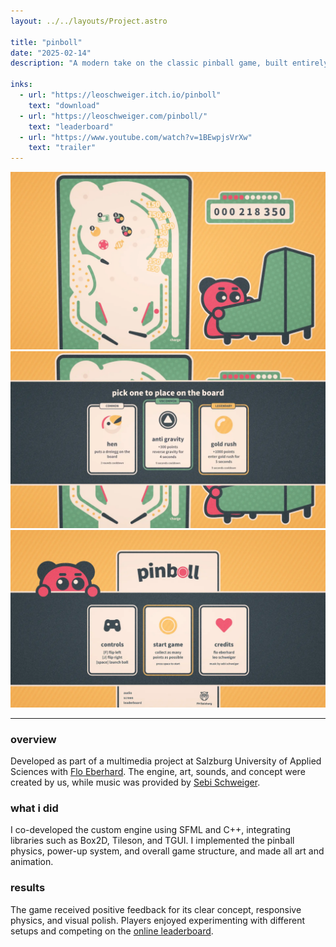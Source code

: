 ```yaml
---
layout: ../../layouts/Project.astro

title: "pinboll"
date: "2025-02-14"
description: "A modern take on the classic pinball game, built entirely from scratch using C++ and SFML. Players can build their own pinball boards by placing unique bumpers with different behaviors, experiment with setups, and compete for the highest score."

inks:
  - url: "https://leoschweiger.itch.io/pinboll"
    text: "download"
  - url: "https://leoschweiger.com/pinboll/"
    text: "leaderboard"
  - url: "https://www.youtube.com/watch?v=1BEwpjsVrXw"
    text: "trailer"
---
```


![](../../media/projects/pinboll_0.webp)
![](../../media/projects/pinboll_1.webp)
![](../../media/projects/pinboll_2.webp)

---

### overview
Developed as part of a multimedia project at Salzburg University of Applied Sciences with [Flo Eberhard](https://portfolio.fh-salzburg.ac.at/users/florian-eberhard). The engine, art, sounds, and concept were created by us, while music was provided by [Sebi Schweiger](https://www.schweigersebi.com/).

### what i did
I co-developed the custom engine using SFML and C++, integrating libraries such as Box2D, Tileson, and TGUI. I implemented the pinball physics, power-up system, and overall game structure, and made all art and animation.

### results
The game received positive feedback for its clear concept, responsive physics, and visual polish. Players enjoyed experimenting with different setups and competing on the [online leaderboard](https://leoschweiger.com/pinboll/).